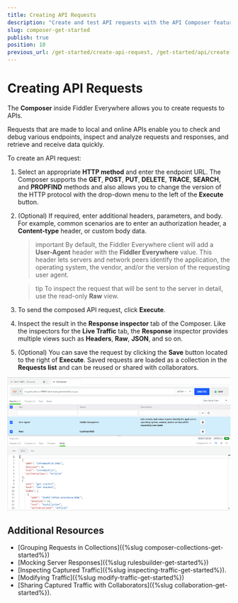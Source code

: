 ```yaml
---
title: Creating API Requests
description: "Create and test API requests with the API Composer feature of the Telerik Fiddler Everywhere web-debugging HTTP client proxy."
slug: composer-get-started
publish: true
position: 10
previous_url: /get-started/create-api-request, /get-started/api/create-api-request
---
```


# Creating API Requests

The **Composer** inside Fiddler Everywhere allows you to create requests to APIs.

Requests that are made to local and online APIs enable you to check and debug various endpoints, inspect and analyze requests and responses, and retrieve and receive data quickly.

To create an API request:

1. Select an appropriate **HTTP method** and enter the endpoint URL. The Composer supports the **GET**, **POST**, **PUT**, **DELETE**, **TRACE**, **SEARCH**, and **PROPFIND** methods and also allows you to change the version of the HTTP protocol with the drop-down menu to the left of the **Execute** button.

1. (Optional) If required, enter additional headers, parameters, and body. For example, common scenarios are to enter an authorization header, a **Content-type** header, or custom body data.

    >important By default, the Fiddler Everywhere client will add a **User-Agent** header with the __Fiddler Everywhere__ value. This header lets servers and network peers identify the application, the operating system, the vendor, and/or the version of the requesting user agent.

    >tip To inspect the request that will be sent to the server in detail, use the read-only **Raw** view.

1. To send the composed API request, click **Execute**.

1. Inspect the result in the **Response inspector** tab of the Composer. Like the inspectors for the **Live Traffic** tab, the **Response** inspector provides multiple views such as **Headers**, **Raw**, **JSON**, and so on.

1. (Optional) You can save the request by clicking the **Save** button located to the right of **Execute**. Saved requests are loaded as a collection in the **Requests list** and can be reused or shared with collaborators.

![Creating API request](../images/composer/create-api-request.png)

## Additional Resources

- [Grouping Requests in Collections]({%slug composer-collections-get-started%})
- [Mocking Server Responses]({%slug rulesbuilder-get-started%})
- [Inspecting Captured Traffic]({%slug inspecting-traffic-get-started%}).
- [Modifying Traffic]({%slug modify-traffic-get-started%})
- [Sharing Captured Traffic with Collaborators]({%slug collaboration-get-started%}).
